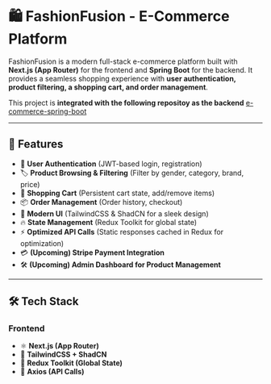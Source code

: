 # 🛍️ FashionFusion - E-Commerce Platform

FashionFusion is a modern full-stack e-commerce platform built with **Next.js (App Router)** for the frontend and **Spring Boot** for the backend. It provides a seamless shopping experience with **user authentication, product filtering, a shopping cart, and order management**.

This project is **integrated with the following repositoy as the backend** [e-commerce-spring-boot](https://github.com/KarimLotfy2000/e-commerce-spring-boot)

---

## 🚀 Features
- 🔐 **User Authentication** (JWT-based login, registration)
- 🏷️ **Product Browsing & Filtering** (Filter by gender, category, brand, price)
- 🛒 **Shopping Cart** (Persistent cart state, add/remove items)
- 📦 **Order Management** (Order history, checkout)
- 🎨 **Modern UI** (TailwindCSS & ShadCN for a sleek design)
- 🔥 **State Management** (Redux Toolkit for global state)
- ⚡ **Optimized API Calls** (Static responses cached in Redux for optimization)
- 💳 **(Upcoming) Stripe Payment Integration**
- 🛠 **(Upcoming) Admin Dashboard for Product Management**

---

## 🛠️ Tech Stack
### **Frontend**
- ⚛️ **Next.js (App Router)**
- 🎨 **TailwindCSS + ShadCN**
- 🔄 **Redux Toolkit (Global State)**
- 🚀 **Axios (API Calls)**


